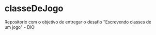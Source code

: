 # classeDeJogo
Repositorio com o objetivo de entregar o desafio "Escrevendo classes de um jogo" - DIO
